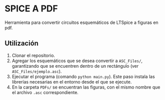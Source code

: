 # SPICE A PDF

Herramienta para convertir circuitos esquemáticos de LTSpice a figuras en pdf.

## Utilización

1. Clonar el repositorio.
2. Agregar los esquemáticos que se desea convertir a `ASC_Files/`, garantizando que se encuentren dentro de un rectángulo (ver `ASC_Files/ejemplo.asc`).
3. Ejecutar el programa (comando `python main.py`). Este paso instala las librerías necesarias en el entorno desde el que se ejecute.
4. En la carpeta `PDFs/` se encuentran las figuras, con el mismo nombre que el archivo `.asc` correspondiente.
